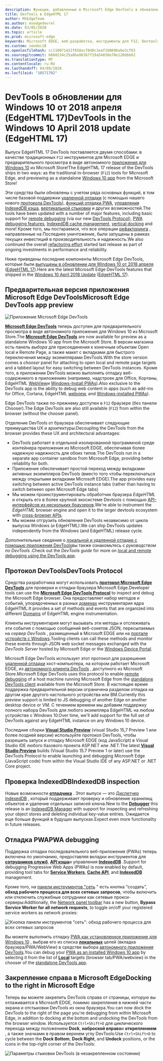 ```yaml
---
description: Функции, добавленные в Microsoft Edge DevTools в обновлении для Windows 10 от 2018 апреля (EdgeHTML 17)
title: DevTools в EdgeHTML 17
author: MSEdgeTeam
ms.author: msedgedevrel
ms.date: 03/05/2020
ms.topic: article
ms.prod: microsoft-edge
keywords: Microsoft EDGE, веб-разработка, инструменты для F12, Devtools, edgehtml 17
ms.custom: seodec18
ms.openlocfilehash: cc110071422f858acf840c1eaf100696a6e3cf03
ms.sourcegitcommit: 6860234c25a8be863b7f29a54838e78e120dbb62
ms.translationtype: MT
ms.contentlocale: ru-RU
ms.lasthandoff: 04/09/2020
ms.locfileid: "10571702"
---
```

# <span data-ttu-id="f555e-104">DevTools в обновлении для Windows 10 от 2018 апреля (EdgeHTML 17)</span><span class="sxs-lookup"><span data-stu-id="f555e-104">DevTools in the Windows 10 April 2018 update (EdgeHTML 17)</span></span>

<span data-ttu-id="f555e-105">Выпуск EdgeHTML 17 DevTools поставляется двумя способами: в качестве традиционных `F12` инструментов для Microsoft EDGE и предварительного просмотра в виде автономного [приложения для Windows 10](#microsoft-edge-devtools-app-preview) из Microsoft Store!</span><span class="sxs-lookup"><span data-stu-id="f555e-105">The EdgeHTML 17 release of the DevTools ships in two ways: as the traditional in-browser (`F12`) tools for Microsoft Edge, and previewing as a standalone [Windows 10 app](#microsoft-edge-devtools-app-preview) from the Microsoft Store!</span></span>

<span data-ttu-id="f555e-106">Эти средства были обновлены с учетом ряда основных функций, в том числе базовой поддержки [удаленной отладки](../../devtools-guide.md#remote-debugging) (с помощью нашего нового [протокола DevTools](#devtools-protocol)), [функций отладки PWA](#pwa-debugging), [управления IndexedDB кэша](#indexeddb-inspection), [вертикальной стыковки](#docking-to-the-right-in-microsoft-edge) и других возможностей.</span><span class="sxs-lookup"><span data-stu-id="f555e-106">The tools have been updated with a number of major features, including basic support for [remote debugging](../../devtools-guide.md#remote-debugging) (via our new [DevTools Protocol](#devtools-protocol)), [PWA debugging features](#pwa-debugging), [IndexedDB cache management](#indexeddb-inspection), [vertical docking](#docking-to-the-right-in-microsoft-edge) and more!</span></span> <span data-ttu-id="f555e-107">Кроме того, мы постараемся, что все операции [рефакторинга](./edgehtml-16.md) , направленные на Последнее уничтожение, были запущены в рамках текущих инвестиций в производительность и надежность.</span><span class="sxs-lookup"><span data-stu-id="f555e-107">We also continued the overall [refactoring effort](./edgehtml-16.md) started last release as part of ongoing investments in performance and reliability.</span></span>

<span data-ttu-id="f555e-108">Ниже приведены последние компоненты Microsoft Edge DevTools, которые были [выпущены в обновлении для Windows 10 от 2018 апреля](/windows/uwp/whats-new/windows-10-build-17134) ([EdgeHTML 17](https://aka.ms/devguide_edgehtml_17)).</span><span class="sxs-lookup"><span data-stu-id="f555e-108">Here are the latest Microsoft Edge DevTools features that shipped in the [Windows 10 April 2018 Update](/windows/uwp/whats-new/windows-10-build-17134) ([EdgeHTML 17](https://aka.ms/devguide_edgehtml_17)).</span></span>

## <span data-ttu-id="f555e-109">Предварительная версия приложения Microsoft Edge DevTools</span><span class="sxs-lookup"><span data-stu-id="f555e-109">Microsoft Edge DevTools app preview</span></span>

![Приложение Microsoft Edge DevTools](../../devtools-protocol/media/microsoft-edge-devtools.png) 

<span data-ttu-id="f555e-111">[**Microsoft Edge DevTools**](https://www.microsoft.com/store/p/microsoft-edge-devtools-preview/9mzbfrmz0mnj?activetab=pivot%3aoverviewtab) теперь доступен для предварительного просмотра в виде автономного приложения для Windows 10 из Microsoft Store.</span><span class="sxs-lookup"><span data-stu-id="f555e-111">The [**Microsoft Edge DevTools**](https://www.microsoft.com/store/p/microsoft-edge-devtools-preview/9mzbfrmz0mnj?activetab=pivot%3aoverviewtab) are now available for preview as a standalone Windows 10 app from the Microsoft Store.</span></span> <span data-ttu-id="f555e-112">В версии магазина есть панель *выбора* для присоединения к конечным объектам Open local и Remote Page, а также макет с вкладками для быстрого переключения между экземплярами DevTools.</span><span class="sxs-lookup"><span data-stu-id="f555e-112">With the store version comes a *chooser* panel for attaching to open local and remote page targets and a tabbed layout for easy switching between DevTools instances.</span></span> <span data-ttu-id="f555e-113">Кроме того, в приложении DevTools можно выполнять отладку веб-содержимого в приложениях (например, надстроек для Office, Кортаны, EdgeHTML [WebView](../../webview.md)и [Windows-Install PWAs](../../progressive-web-apps-edgehtml/windows-features.md)).</span><span class="sxs-lookup"><span data-stu-id="f555e-113">Also exclusive to the DevTools app is the ability to debug web content in apps (such as add-ins for Office, Cortana, EdgeHTML [webview](../../webview.md), and [Windows-installed PWAs](../../progressive-web-apps-edgehtml/windows-features.md)).</span></span>

<span data-ttu-id="f555e-114">Edge DevTools также по-прежнему доступен в `F12` браузере (без панели Chooser).</span><span class="sxs-lookup"><span data-stu-id="f555e-114">The Edge DevTools are also still available (`F12`) from within the browser (without the chooser panel).</span></span>

<span data-ttu-id="f555e-115">Отделение DevTools от браузера обеспечивает следующие преимущества UX и архитектуры:</span><span class="sxs-lookup"><span data-stu-id="f555e-115">Decoupling the DevTools from the browser provides these UX and architectural advantages:</span></span>

- <span data-ttu-id="f555e-116">DevTools работает в отдельной изолированной программной среде контейнера приложения из Microsoft EDGE, обеспечивая более надежную надежность для обоих типов.</span><span class="sxs-lookup"><span data-stu-id="f555e-116">The DevTools run in a separate app container sandbox from Microsoft Edge, providing better reliability for both.</span></span>
- <span data-ttu-id="f555e-117">Приложение обеспечивает простой переход между вкладками активных экземпляров DevTools (вместо того чтобы переключаться между открытыми вкладками Microsoft EDGE).</span><span class="sxs-lookup"><span data-stu-id="f555e-117">The app provides easy switching between active DevTools instance tabs (rather than having to switch between open Microsoft Edge tabs)</span></span>
- <span data-ttu-id="f555e-118">Мы можем проинструментировать обработчик браузера *EdgeHTML* и открыть его в более крупной экосистеме Devtools с помощью [API-интерфейсов из нескольких браузеров](https://github.com/WICG/devtools-protocol/).</span><span class="sxs-lookup"><span data-stu-id="f555e-118">We're able to instrument the *EdgeHTML* browser engine and open it to the larger devtools ecosystem with [cross-browser APIs](https://github.com/WICG/devtools-protocol/).</span></span>
- <span data-ttu-id="f555e-119">Мы можем отгрузить обновления DevTools независимо от цикла выпуска Windows (и EdgeHTML).</span><span class="sxs-lookup"><span data-stu-id="f555e-119">We can ship DevTools updates independently from the Windows (and EdgeHTML) release cycle.</span></span>

<span data-ttu-id="f555e-120">Дополнительные сведения о [локальной и удаленной отладке с помощью приложения DevTools](../../devtools-guide.md)вы также ознакомьтесь с *руководством по DevTools* .</span><span class="sxs-lookup"><span data-stu-id="f555e-120">Check out the *DevTools guide* for more on [local and remote debugging using the DevTools app](../../devtools-guide.md).</span></span>

## <span data-ttu-id="f555e-121">Протокол DevTools</span><span class="sxs-lookup"><span data-stu-id="f555e-121">DevTools Protocol</span></span>

<span data-ttu-id="f555e-122">Средства разработчика могут использовать [**протокол Microsoft Edge DevTools**](../../devtools-protocol/index.md) для проверки и отладки браузера Microsoft Edge.</span><span class="sxs-lookup"><span data-stu-id="f555e-122">Developer tools can use the [**Microsoft Edge DevTools Protocol**](../../devtools-protocol/index.md) to inspect and debug the Microsoft Edge browser.</span></span> <span data-ttu-id="f555e-123">Она предоставляет набор методов и событий, упорядоченных в разных [доменах](../../devtools-protocol/0.1/domains/index.md) инструментария ядра EdgeHTML.</span><span class="sxs-lookup"><span data-stu-id="f555e-123">It provides a set of methods and events that are organized into different [Domains](../../devtools-protocol/0.1/domains/index.md) of EdgeHTML engine instrumentation.</span></span>

 <span data-ttu-id="f555e-124">Клиенты инструментария могут вызывать эти методы и отслеживать эти события с помощью сообщений веб-сокетов JSON, пересылаемых на *сервер DevTools* , размещенный в Microsoft EDGE или на [портале устройств с Windows](/windows/mixed-reality/using-the-windows-device-portal).</span><span class="sxs-lookup"><span data-stu-id="f555e-124">Tooling clients can call these methods and monitor these events through JSON web socket messages exchanged with the *DevTools Server* hosted by Microsoft Edge or the [Windows Device Portal](/windows/mixed-reality/using-the-windows-device-portal).</span></span> 
 
 <span data-ttu-id="f555e-125">Microsoft Edge DevTools использует этот протокол для разрешения [удаленной отладки](../../devtools-protocol/0.1/clients.md#microsoft-edge-devtools-preview) хост-компьютера, на котором работает Microsoft EDGE, из [автономного клиента DevTools](https://www.microsoft.com/store/p/microsoft-edge-devtools-preview/9mzbfrmz0mnj) , доступного из Microsoft Store.</span><span class="sxs-lookup"><span data-stu-id="f555e-125">Microsoft Edge DevTools uses this protocol to enable [remote debugging](../../devtools-protocol/0.1/clients.md#microsoft-edge-devtools-preview) of a host machine running Microsoft Edge from the [standalone DevTools client](https://www.microsoft.com/store/p/microsoft-edge-devtools-preview/9mzbfrmz0mnj) available from the Microsoft Store.</span></span> <span data-ttu-id="f555e-126">В настоящее время поддержка предварительной версии ограничена разделом отладка на другом крае другого настольного устройства или ВМ.</span><span class="sxs-lookup"><span data-stu-id="f555e-126">Currently this preview support is limited to JS debugging of another Edge on another desktop device or VM.</span></span> <span data-ttu-id="f555e-127">С течением времени мы добавим поддержку полного набора DevTools для любого экземпляра EdgeHTML на любом устройстве с Windows 10.</span><span class="sxs-lookup"><span data-stu-id="f555e-127">Over time, we'll add support for the full set of DevTools against any EdgeHTML instance on any Windows 10 device.</span></span>  
 
 <span data-ttu-id="f555e-128">Последние сборки [**Visual Studio Preview**](https://www.visualstudio.com/vs/preview/) (visual Studio 15,7 Preview 1 или более поздней версии) используйте протокол DevTools, чтобы разрешить запуск и отладку Microsoft EDGE (код JavaScript) в Visual Studio IDE любого базового проекта ASP.NET или .NET.</span><span class="sxs-lookup"><span data-stu-id="f555e-128">The latest [**Visual Studio Preview**](https://www.visualstudio.com/vs/preview/) builds (Visual Studio 15.7 Preview 1 or later) use the DevTools Protocol to enable launching and debugging Microsoft Edge (JavaScript code) from within the Visual Studio IDE of any ASP.NET or .NET Core project.</span></span>

## <span data-ttu-id="f555e-129">Проверка IndexedDB</span><span class="sxs-lookup"><span data-stu-id="f555e-129">IndexedDB inspection</span></span>

<span data-ttu-id="f555e-130">Новые возможности [**отладчика**](../debugger.md) . Этот выпуск — это [Диспетчер IndexedDB](../storage.md#indexeddb-manager) , который поддерживает проверку и обновление хранилищ объектов и удаление отдельных записей ключа.</span><span class="sxs-lookup"><span data-stu-id="f555e-130">New to the [**Debugger**](../debugger.md) this release is an [IndexedDB Manager](../storage.md#indexeddb-manager) with support for inspecting and refreshing your object stores and deleting individual key-value entries.</span></span> <span data-ttu-id="f555e-131">Ожидается еще больше функций в будущих выпусках.</span><span class="sxs-lookup"><span data-stu-id="f555e-131">Expect even more functionality in future releases.</span></span>

## <span data-ttu-id="f555e-132">Отладка PWA</span><span class="sxs-lookup"><span data-stu-id="f555e-132">PWA debugging</span></span>

<span data-ttu-id="f555e-133">Поддержка отладки последовательного веб-приложения (PWAs) теперь включена по умолчанию, предоставляя вкладки инструментов для [**сотрудников служб**](../service-workers.md), [**API кэша**](../storage.md#cache-manager)и управления [**IndexedDB**](../storage.md#indexeddb-manager) .</span><span class="sxs-lookup"><span data-stu-id="f555e-133">Support for debugging Progressive Web Apps (PWAs) is now enabled by default, providing tool tabs for [**Service Workers**](../service-workers.md), [**Cache API**](../storage.md#cache-manager), and [**IndexedDB**](../storage.md#indexeddb-manager) management.</span></span>

<span data-ttu-id="f555e-134">Кроме того, на [панели инструментов "сеть](../network.md#toolbar) " есть кнопка "создать", **обход рабочего процесса для всех сетевых запросов**, чтобы включить или отключить служебные сотрудники как сетевые прокси-серверы:</span><span class="sxs-lookup"><span data-stu-id="f555e-134">Additionally, the [Network panel toolbar](../network.md#toolbar) has a new button, **Bypass Service Worker for all network requests**, to toggle on/off your registered service workers as network proxies:</span></span>

![Кнопка панели инструментов "сеть": обход рабочего процесса для всех сетевых запросов](../media/network_toolbar_bypass_sw.png)

<span data-ttu-id="f555e-136">Вы можете выполнить отладку [PWA как установленное приложение для Windows 10](../../progressive-web-apps-edgehtml/windows-features.md) , выбрав его из списка [**локальных**](../../progressive-web-apps-edgehtml/windows-features.md#debug-your-pwa-edgehtml-as-a-windows-app) целей (вкладка браузера/PWA/WebView) в средстве выбора [автономного приложения DevTools](../../devtools-guide.md#microsoft-store-app).</span><span class="sxs-lookup"><span data-stu-id="f555e-136">You can debug your [PWA as an installed Windows 10 app](../../progressive-web-apps-edgehtml/windows-features.md) by selecting it from the list of [**Local**](../../progressive-web-apps-edgehtml/windows-features.md#debug-your-pwa-edgehtml-as-a-windows-app) targets (browser tab/PWA/webview) in the chooser of the [standalone DevTools app](../../devtools-guide.md#microsoft-store-app).</span></span>  

## <span data-ttu-id="f555e-137">Закрепление справа в Microsoft Edge</span><span class="sxs-lookup"><span data-stu-id="f555e-137">Docking to the right in Microsoft Edge</span></span>

<span data-ttu-id="f555e-138">Теперь вы можете закрепить DevTools справа от страницы, которую вы отлаживается в Microsoft EDGE, помимо закрепления в нижней части экрана и отстыковки DevTools из окна браузера.</span><span class="sxs-lookup"><span data-stu-id="f555e-138">You can now dock the DevTools to the right of the page you're debugging from within Microsoft Edge, in addition to docking at the bottom and undocking the DevTools from the browser window.</span></span> <span data-ttu-id="f555e-139">Используется `Ctrl+Shift+D` для циклического перехода между положением **Dock**, **наброской вправо**и **откреплением** , а также значками в правом верхнем углу DevTools:</span><span class="sxs-lookup"><span data-stu-id="f555e-139">Use `Ctrl+Shift+D` to cycle between the **Dock Bottom**, **Dock Right**, and **Undock** positions, or the icons in the top-right corner of the DevTools:</span></span>

![Параметры стыковки DevTools (в незакрепленном состоянии)](../media/docking_buttons.png) 
